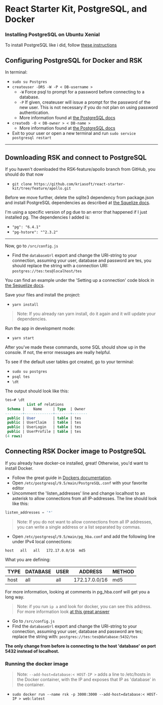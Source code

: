 # React Starter Kit, PostgreSQL, and Docker


### Installing PostgreSQL on Ubuntu Xenial

To install PostgreSQL like i did, follow [these instructions](https://www.digitalocean.com/community/tutorials/how-to-install-and-use-postgresql-on-ubuntu-16-04)

## Configuring PostgreSQL for Docker and RSK

In terminal:

- `sudo su Postgres`
- `createuser -DRS -W -P < DB-username >`
  - `-W` Force psql to prompt for a password before connecting to a database.
  - `-P` If given, createuser will issue a prompt for the password of the new user. This is not necessary if you do not plan on using password authentication.
  - More information found at [the PostgreSQL docs](https://www.postgresql.org/docs/9.5/static/app-createuser.html)
- `createdb -O < DB-owner > < DB-name >`
  - More information found at [the PostgreSQL docs](https://www.postgresql.org/docs/9.5/static/app-createdb.html)
- Exit to your user or open a new terminal and run `sudo service postgresql restart`

---

## Downloading RSK and connect to PostgreSQL

If you haven't downloaded the RSK-feature/apollo branch from GitHub, you should do that now

- `git clone https://github.com/kriasoft/react-starter-kit/tree/feature/apollo.git`

Before we move further, delete the sqlite3 dependency from package.json and install PostgreSQL dependencies as described at [the Squelize docs](http://docs.sequelizejs.com/manual/installation/getting-started).

I'm using a specific version of pg due to an error that happened if I just installed pg. The dependencies I added is:

- `"pg": "6.4.1"`
- `"pg-hstore": "^2.3.2"`

---

Now, go to `/src/config.js`

- Find the `databaseUrl` export and change the URI-string to your connection, assuming your user, database and password are tes, you should replace the string with a connection URI: `postgres://tes:tes@localhost/tes`

You can find an example under the 'Setting up a connection' code block in [the Sequelize docs](http://docs.sequelizejs.com/manual/installation/getting-started).

Save your files and install the project:

- `yarn install`

> Note: If you already ran yarn install, do it again and it will update your dependencies.

Run the app in development mode:

- `yarn start`

After you've made these commands, some SQL should show up in the console. If not, the error messages are really helpful.

To see if the default user tables got created, go to your terminal:

- `sudo su postgres`
- `psql tes`
- `\dt`

The output should look like this:

```sql
tes=# \dt
          List of relations
 Schema |    Name     | Type  | Owner
--------+-------------+-------+-------
 public | User        | table | tes
 public | UserClaim   | table | tes
 public | UserLogin   | table | tes
 public | UserProfile | table | tes
(4 rows)
```

## Connecting RSK Docker image to PostgreSQL
If you already have docker-ce installed, great! Otherwise, you'd want to install Docker.

- Follow the great guide in [Dockers documentation](https://docs.docker.com/engine/installation/linux/docker-ce/ubuntu/).
- Open `/etc/postgresql/9.5/main/PostgreSQL.conf` with your favorite editor
- Uncomment the 'listen_addresses' line and change localhost to an asterisk to allow connections from all IP-addresses. The line should look like this:

```sql
listen_addresses = '*'
```
> Note: If you do not want to allow connections from all IP addresses, you can write a single address or a list separated by commas.
- Open `/etc/postgresql/9.5/main/pg_hba.conf` and add the following line under IPv4 local connections:

`host   all   all   172.17.0.0/16  md5`

What you are defining:

| TYPE   | DATABASE   | USER   | ADDRESS       | METHOD   |
|--------|------------|--------|---------------|----------|
| host   |  all       | all    | 172.17.0.0/16 | md5      |

For more information, looking at comments in pg_hba.conf will get you a long way.

> Note: if you run `ip a` and look for docker, you can see this address. For more information look [at this great answer](https://stackoverflow.com/questions/31249112/allow-docker-container-to-connect-to-a-local-host-postgres-database)

- Go to `/src/config.js`
- Find the `databaseUrl` export and change the URI-string to your connection, assuming your user, database and password are tes;  replace the string with: `postgres://tes:tes@database:5432/tes`

**The only change from before is connecting to the host 'database' on port 5432 instead of localhost.**

### Running the docker image

> Note: `--add-host=database:< HOST-IP >` adds a line to /etc/hosts in the Docker container, with the IP and exposes that IP as 'database' in the container.

- `sudo docker run --name rsk -p 3000:3000 --add-host=database:< HOST-IP > web:latest`
